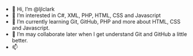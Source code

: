 - 👋 Hi, I’m @ljlclark
- 👀 I’m interested in C#, XML, PHP, HTML, CSS and Javascript
- 🌱 I’m currently learning Git, GitHub, PHP and more about HTML, CSS and Javascript.
- 💞️ I’m may collaborate later when I get understand Git and GitHub a little better.
- 📫 

<!---
ljlclark/ljlclark is a ✨ special ✨ repository because its `README.md` (this file) appears on your GitHub profile.
You can click the Preview link to take a look at your changes.
--->
